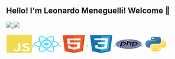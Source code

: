 ## Hello! I'm Leonardo Meneguelli! Welcome  👋

<!--
**LeonardoMeneguelli1/LeonardoMeneguelli1** is a ✨ _special_ ✨ repository because its `README.md` (this file) appears on your GitHub profile.

Here are some ideas to get you started:

- 🔭 I’m currently working on ...
- 🌱 I’m currently learning ...
- 👯 I’m looking to collaborate on ...
- 🤔 I’m looking for help with ...
- 💬 Ask me about ...
- 📫 How to reach me: ...
- 😄 Pronouns: ...
- ⚡ Fun fact: ...
-->
<a href="https://github.com/leonardomeneguelli1">
  <img height="160em" src="https://github-readme-stats-eight-theta.vercel.app/api?username=leonardomeneguelli1&show_icons=true&theme=tokyonight&include_all_commits=true&count_private=true"/>
  <img height="160em" src="https://github-readme-stats-eight-theta.vercel.app/api/top-langs/?username=leonardomeneguelli1&layout=compact&langs_count=8&theme=tokyonight"/>
<div>
<div style="display: inline_block"><br>
  <img align="center" alt="leo-Js" height="50" width="70" src="https://raw.githubusercontent.com/devicons/devicon/master/icons/javascript/javascript-plain.svg" />
  <img align="center" alt="leo-Ts" height="50" width="70" src="https://raw.githubusercontent.com/devicons/devicon/master/icons/react/react-original.svg" />
  <img align="center" alt="leo-HTML" height="50" width="70" src="https://raw.githubusercontent.com/devicons/devicon/master/icons/html5/html5-original.svg" />
  <img align="center" alt="leo-CSS" height="50" width="70" src="https://raw.githubusercontent.com/devicons/devicon/master/icons/css3/css3-original.svg" />
  <img align="center" alt="leo-PHP" height="50" width="70" src="https://raw.githubusercontent.com/devicons/devicon/master/icons/php/php-original.svg" />
  <img align="center" alt="leo-PHP" height="50" width="70" src="https://raw.githubusercontent.com/devicons/devicon/master/icons/python/python-original.svg" />
</div>
